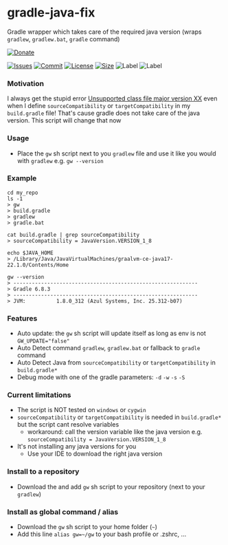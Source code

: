 # gradle-java-fix

Gradle wrapper which takes care of the required java version (wraps `gradlew`, `gradlew.bat`, `gradle` command)

[![Donate](https://img.shields.io/badge/Donate-PayPal-green.svg)](https://www.paypal.com/donate/?hosted_button_id=HFHFUT3G6TZF6)

[![Issues][issues_shield]][issues_link]
[![Commit][commit_shield]][commit_link]
[![License][license_shield]][license_link]
[![Size][size_shield]][size_shield]
![Label][technology]
![Label][label_shield]

### Motivation

I always
get the stupid
error [Unsupported class file major version XX](https://mkyong.com/java/java-unsupported-class-file-major-version-61/)
even when I define `sourceCompatibility` or `targetCompatibility` in my `build.gradle` file! That's cause gradle does
not take care of the java version. This script will change that now

### Usage

* Place the `gw` sh script next to you `gradlew` file and use it like you would with `gradlew` e.g. `gw --version`

### Example

```shell
cd my_repo
ls -1
> gw
> build.gradle
> gradlew
> gradle.bat

cat build.gradle | grep sourceCompatibility
> sourceCompatibility = JavaVersion.VERSION_1_8

echo $JAVA_HOME
> /Library/Java/JavaVirtualMachines/graalvm-ce-java17-22.1.0/Contents/Home

gw --version
> ------------------------------------------------------------
> Gradle 6.8.3
> ------------------------------------------------------------
> JVM:          1.8.0_312 (Azul Systems, Inc. 25.312-b07)
```

### Features

* Auto update: the `gw` sh script will update itself as long as env is not `GW_UPDATE="false"`
* Auto Detect command `gradlew`, `gradlew.bat` or fallback to `gradle` command
* Auto Detect Java from `sourceCompatibility` or `targetCompatibility` in `build.gradle*`
* Debug mode with one of the gradle parameters: `-d` `-w` `-s` `-S`

### Current limitations

* The script is NOT tested on `windows` or `cygwin`
* `sourceCompatibility` or `targetCompatibility` is needed in `build.gradle*` but the script cant resolve variables
    * workaround: call the version variable like the java version e.g. `sourceCompatibility = JavaVersion.VERSION_1_8`
* It's not installing any java versions for you
    * Use your IDE to download the right java version

### Install to a repository

* Download the and add `gw` sh script to your repository (next to your `gradlew`)

### Install as global command / alias

* Download the `gw` sh script to your home folder (`~`)
* Add this line `alias gw=~/gw` to your bash profile or .zshrc, ...


[build_shield]: https://github.com/YunaBraska/gradle-java-fix/workflows/RELEASE/badge.svg

[build_link]: https://github.com/YunaBraska/gradle-java-fix/actions?query=workflow%3AMVN_RELEASE

[maintainable_shield]: https://img.shields.io/codeclimate/maintainability/YunaBraska/gradle-java-fix?style=flat-square

[maintainable_link]: https://codeclimate.com/github/YunaBraska/gradle-java-fix/maintainability

[coverage_shield]: https://img.shields.io/codeclimate/coverage/YunaBraska/gradle-java-fix?style=flat-square

[coverage_link]: https://codeclimate.com/github/YunaBraska/gradle-java-fix/test_coverage

[issues_shield]: https://img.shields.io/github/issues/YunaBraska/gradle-java-fix?style=flat-square

[issues_link]: https://github.com/YunaBraska/gradle-java-fix/commits/main

[commit_shield]: https://img.shields.io/github/last-commit/YunaBraska/gradle-java-fix?style=flat-square

[commit_link]: https://github.com/YunaBraska/gradle-java-fix/issues

[license_shield]: https://img.shields.io/github/license/YunaBraska/gradle-java-fix?style=flat-square

[license_link]: https://github.com/YunaBraska/gradle-java-fix/blob/main/LICENSE

[tag_shield]: https://img.shields.io/github/v/tag/YunaBraska/gradle-java-fix?style=flat-square

[tag_link]: https://github.com/YunaBraska/gradle-java-fix/releases

[size_shield]: https://img.shields.io/github/repo-size/YunaBraska/gradle-java-fix?style=flat-square

[label_shield]: https://img.shields.io/badge/Yuna-QueenInside-blueviolet?style=flat-square

[gitter_shield]: https://img.shields.io/gitter/room/YunaBraska/gradle-java-fix?style=flat-square

[gitter_link]: https://gitter.im/gradle-java-fix/Lobby

[technology]: https://img.shields.io/badge/sh-POSIX-blueviolet?style=flat-square

